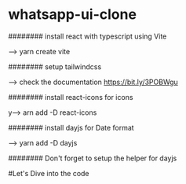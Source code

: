 # whatsapp-ui-clone
######## install react with typescript using Vite

--> yarn create vite

######## setup tailwindcss 

--> check the documentation https://bit.ly/3POBWgu

######## install react-icons for icons

y--> arn add -D react-icons

######## install dayjs for Date format

--> yarn add -D dayjs

######## Don't forget to setup the helper for dayjs

#Let's Dive into the code 
